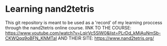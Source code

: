 # Learning nand2tetris
This git repository is meant to be used as a 'record' of my learning proccess through the nand2tetris online course.
lINK TO THE COURSE: https://www.youtube.com/watch?v=LqirVc5SlW0&list=PLrDd_kMiAuNmSb-CKWQqq9oBFN_KNMTaI
AND THEIR SITE: https://www.nand2tetris.org/
